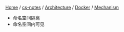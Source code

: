 [Home](https://mengxianbin.github.io) /
[cs-notes](https://mengxianbin.github.io/cs-notes/content) /
[Architecture](https://mengxianbin.github.io/cs-notes/content/Architecture) /
[Docker](https://mengxianbin.github.io/cs-notes/content/Architecture/Docker) /
[Mechanism](https://mengxianbin.github.io/cs-notes/content/Architecture/Docker/Mechanism)

* 命名空间隔离
* 命名空间内可见